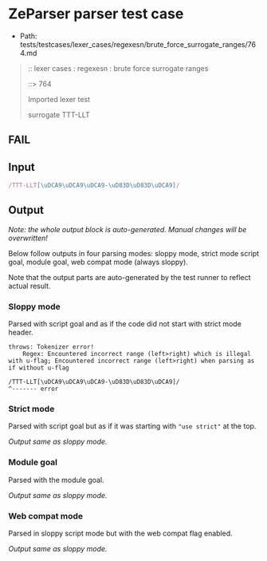 # ZeParser parser test case

- Path: tests/testcases/lexer_cases/regexesn/brute_force_surrogate_ranges/764.md

> :: lexer cases : regexesn : brute force surrogate ranges
>
> ::> 764
>
> Imported lexer test
>
> surrogate TTT-LLT

## FAIL

## Input

`````js
/TTT-LLT[\uDCA9\uDCA9\uDCA9-\uD83D\uD83D\uDCA9]/
`````

## Output

_Note: the whole output block is auto-generated. Manual changes will be overwritten!_

Below follow outputs in four parsing modes: sloppy mode, strict mode script goal, module goal, web compat mode (always sloppy).

Note that the output parts are auto-generated by the test runner to reflect actual result.

### Sloppy mode

Parsed with script goal and as if the code did not start with strict mode header.

`````
throws: Tokenizer error!
    Regex: Encountered incorrect range (left>right) which is illegal with u-flag; Encountered incorrect range (left>right) when parsing as if without u-flag

/TTT-LLT[\uDCA9\uDCA9\uDCA9-\uD83D\uD83D\uDCA9]/
^------- error
`````

### Strict mode

Parsed with script goal but as if it was starting with `"use strict"` at the top.

_Output same as sloppy mode._

### Module goal

Parsed with the module goal.

_Output same as sloppy mode._

### Web compat mode

Parsed in sloppy script mode but with the web compat flag enabled.

_Output same as sloppy mode._

